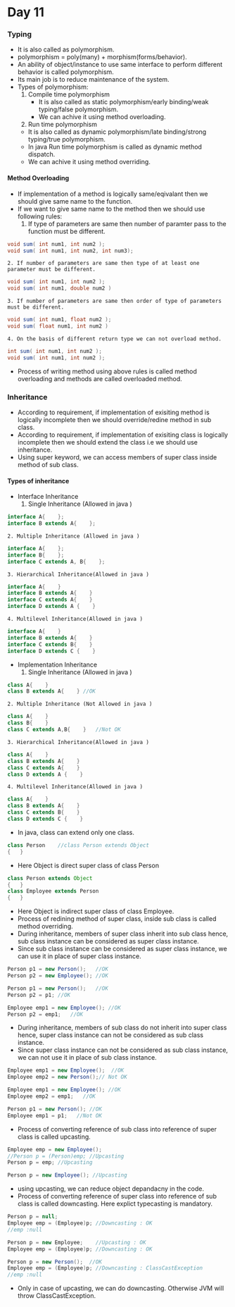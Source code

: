 # Day 11
### Typing
* It is also called as polymorphism.
* polymorphism = poly(many) + morphism(forms/behavior).
* An ability of object/instance to use same interface to perform different behavior  is called polymorphism.
* Its main job is to reduce maintenance of the system.
* Types of polymorphism:
    1. Compile time polymorphism
        - It is also called as static polymorphism/early binding/weak typing/false polymorphism.
        - We can achive it using method overloading.
    2. Run time polymorphism
    - It is also called as dynamic polymorphism/late binding/strong typing/true polymorphism.
    - In java Run time polymorphism is called as dynamic method dispatch.
    - We can achive it using method overriding.
#### Method Overloading
* If implementation of a method is logically same/eqivalant then we should give same name to the function.
* If we want to give same name to the method then we should use following rules:
    1. If type of parameters are same then number of paramter pass to the function must be different.
```java
void sum( int num1, int num2 );
void sum( int num1, int num2, int num3);
```
    2. If number of parameters are same then type of at least one parameter must be different.
```java
void sum( int num1, int num2 ); 
void sum( int num1, double num2 )
```
    3. If number of parameters are same then order of type of parameters must be different.
```java
void sum( int num1, float num2 );
void sum( float num1, int num2 )
```
    4. On the basis of different return type we can not overload method.
```java
int sum( int num1, int num2 );
void sum( int num1, int num2 );
```   
* Process of writing method using above rules is called method overloading and methods are called overloaded method. 
### Inheritance
* According to requirement, if implementation of exisiting method is logically incomplete then we should override/redine method in sub class.
* According to requirement, if implementation of exisiting class is logically incomplete then we should extend the class i.e we should use inheritance.
* Using super keyword, we can access members of super class inside method of sub class.
#### Types of inheritance
* Interface Inheritance
    1. Single Inheritance   (Allowed in java )
```java
interface A{    };
interface B extends A{    };
```
    2. Multiple Inheritance (Allowed in java )
```java
interface A{    };
interface B{    };
interface C extends A, B{    };
```
    3. Hierarchical Inheritance(Allowed in java )
```java
interface A{    }
interface B extends A{    }
interface C extends A{    }
interface D extends A {    }
```
    4. Multilevel Inheritance(Allowed in java )
```java
interface A{    }
interface B extends A{    }
interface C extends B{    }
interface D extends C {    }
```
* Implementation Inheritance
    1. Single Inheritance   (Allowed in java )
```java
class A{    }
class B extends A{    } //OK
```
    2. Multiple Inheritance (Not Allowed in java )
```java
class A{    }
class B{    }
class C extends A,B{    }   //Not OK
```
    3. Hierarchical Inheritance(Allowed in java )
```java
class A{    }
class B extends A{    }
class C extends A{    }
class D extends A {    }
```
    4. Multilevel Inheritance(Allowed in java )
```java
class A{    }
class B extends A{    }
class C extends B{    }
class D extends C {    }
```
* In java, class can extend only one class.
```java
class Person    //class Person extends Object
{   }
```
* Here Object is direct super class of class Person
```java
class Person extends Object
{   }
class Employee extends Person
{   }
```
* Here Object is indirect super class of class Employee.
* Process of redining method of super class, inside sub class is called method overriding.
* During inheritance, members of super class inherit into sub class hence, sub class instance can be considered as super class instance.
* Since sub class instance can be considered as super class instance, we can use it in place of super class instance.
```java
Person p1 = new Person();   //OK
Person p2 = new Employee(); //OK
```
```java
Person p1 = new Person();   //OK
Person p2 = p1; //OK
```
```java
Employee emp1 = new Employee(); //OK
Person p2 = emp1;   //OK
```
* During inheritance, members of sub class do not inherit into super class hence, super class instance can not be considered as sub class instance.
* Since super class instance can not be considered as sub class instance, we can not use it in place of sub class instance.
```java
Employee emp1 = new Employee();  //OK
Employee emp2 = new Person();// Not OK
```
```java
Employee emp1 = new Employee(); //OK
Employee emp2 = emp1;   //OK
```
```java
Person p1 = new Person(); //OK
Employee emp1 = p1;   //Not OK
```
* Process of converting reference of sub class into reference of super class is called upcasting.
```java
Employee emp = new Employee();
//Person p = (Person)emp; //Upcasting
Person p = emp; //Upcasting
```
```java
Person p = new Employee(); //Upcasting
```
* using upcasting, we can reduce object depandacny in the code.
* Process of converting reference of super class into reference of sub class is called downcasting. Here explict typecasting is mandatory.
```java
Person p = null;
Employee emp = (Employee)p; //Downcasting : OK
//emp :null
```
```java
Person p = new Employee;    //Upcasting : OK
Employee emp = (Employee)p; //Downcasting : OK
```
```java
Person p = new Person();  //OK
Employee emp = (Employee)p; //Downcasting : ClassCastException
//emp :null
```
* Only in case of upcasting, we can do downcasting. Otherwise JVM will throw ClassCastException.